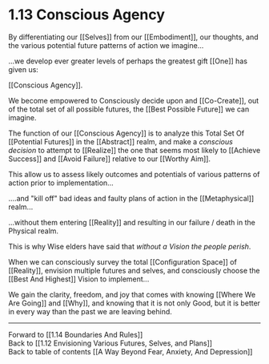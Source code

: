 # 1.13 Conscious Agency

By differentiating our [[Selves]] from our [[Embodiment]], our thoughts, and the various potential future patterns of action we imagine...

...we develop ever greater levels of perhaps the greatest gift [[One]] has given us: 

[[Conscious Agency]]. 

We become empowered to Consciously decide upon and [[Co-Create]], out of the total set of all possible futures, the [[Best Possible Future]] we can imagine. 

The function of our [[Conscious Agency]] is to analyze this Total Set Of [[Potential Futures]] in the [[Abstract]] realm, and make a _conscious decision_ to attempt to [[Realize]] the one that seems most likely to [[Achieve Success]] and [[Avoid Failure]] relative to our [[Worthy Aim]].  

This allow us to assess likely outcomes and potentials of various patterns of action prior to implementation... 

....and "kill off" bad ideas and faulty plans of action in the [[Metaphysical]] realm...

...without them entering [[Reality]] and resulting in our failure / death in the Physical realm. 

This is why Wise elders have said that _without a Vision the people perish_. 

When we can consciously survey the total [[Configuration Space]] of [[Reality]], envision multiple futures and selves, and consciously choose the [[Best And Highest]] Vision to implement... 

We gain the clarity, freedom, and joy that comes with knowing [[Where We Are Going]] and [[Why]], and knowing that it is not only Good, but it is better in every way than the past we are leaving behind. 

___

Forward to [[1.14 Boundaries And Rules]]      
Back to [[1.12 Envisioning Various Futures, Selves, and Plans]]      
Back to table of contents [[A Way Beyond Fear, Anxiety, And Depression]]    
